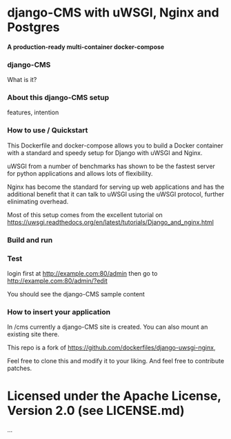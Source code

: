 # django-CMS with uWSGI, Nginx and Postgres 

#### A production-ready multi-container docker-compose

### django-CMS

What is it?

### About this django-CMS setup

features, intention

### How to use / Quickstart


This Dockerfile and docker-compose allows you to build a Docker container with a standard
and speedy setup for Django with uWSGI and Nginx.

uWSGI from a number of benchmarks has shown to be the fastest server 
for python applications and allows lots of flexibility.

Nginx has become the standard for serving up web applications and has the 
additional benefit that it can talk to uWSGI using the uWSGI protocol, further
elinimating overhead. 

Most of this setup comes from the excellent tutorial on 
https://uwsgi.readthedocs.org/en/latest/tutorials/Django_and_nginx.html

### Build and run


### Test

login first at http://example.com:80/admin
then go to http://example.com:80/admin/?edit

You should see the django-CMS sample content

### How to insert your application

In /cms currently a django-CMS site is created. You can also mount an existing site there.

This repo is a fork of https://github.com/dockerfiles/django-uwsgi-nginx,

Feel free to clone this and modify it to your liking. And feel free to 
contribute patches.

# Licensed under the Apache License, Version 2.0 (see LICENSE.md)

...